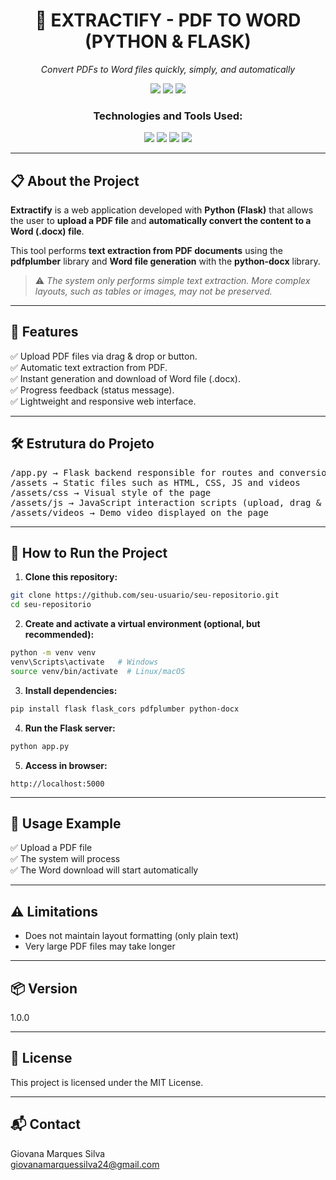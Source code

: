 <h1 align="center">📄 EXTRACTIFY - PDF TO WORD (PYTHON & FLASK)</h1>

<p align="center"><em>Convert PDFs to Word files quickly, simply, and automatically</em></p>

<p align="center">
  <img src="https://img.shields.io/badge/last%20commit-june-blue?style=flat-square" />
  <img src="https://img.shields.io/badge/python-26.7%25-3776AB?style=flat-square&logo=python&logoColor=white" />
  <img src="https://img.shields.io/badge/technologies-4-blue?style=flat-square" />
</p>

<h3 align="center">Technologies and Tools Used:</h3>

<p align="center">
  <img src="https://img.shields.io/badge/Python-3776AB?style=for-the-badge&logo=python&logoColor=white" />
  <img src="https://img.shields.io/badge/Flask-000000?style=for-the-badge&logo=flask&logoColor=white" />
  <img src="https://img.shields.io/badge/HTML5-E34F26?style=for-the-badge&logo=html5&logoColor=white" />
  <img src="https://img.shields.io/badge/CSS3-1572B6?style=for-the-badge&logo=css3&logoColor=white" />
</p>

---

## 📋 About the Project

**Extractify** is a web application developed with **Python (Flask)** that allows the user to **upload a PDF file** and **automatically convert the content to a Word (.docx) file**.

This tool performs **text extraction from PDF documents** using the **pdfplumber** library and **Word file generation** with the **python-docx** library.

> ⚠️ *The system only performs simple text extraction. More complex layouts, such as tables or images, may not be preserved.*

---

## 🧠 Features

✅ Upload PDF files via drag & drop or button. <br>
✅ Automatic text extraction from PDF. <br>
✅ Instant generation and download of Word file (.docx). <br>
✅ Progress feedback (status message). <br>
✅ Lightweight and responsive web interface.

---

## 🛠 Estrutura do Projeto

<pre>
/app.py → Flask backend responsible for routes and conversion logic
/assets → Static files such as HTML, CSS, JS and videos
/assets/css → Visual style of the page
/assets/js → JavaScript interaction scripts (upload, drag & drop, etc.)
/assets/videos → Demo video displayed on the page
</pre>

---

## 🚀 How to Run the Project

1. **Clone this repository:**

```bash
git clone https://github.com/seu-usuario/seu-repositorio.git
cd seu-repositorio
```

2. **Create and activate a virtual environment (optional, but recommended):**

```bash
python -m venv venv
venv\Scripts\activate   # Windows
source venv/bin/activate  # Linux/macOS
```

3. **Install dependencies:**

```bash
pip install flask flask_cors pdfplumber python-docx
```

4. **Run the Flask server:**

```bash
python app.py
```

5. **Access in browser:**

```
http://localhost:5000
```

---

## 📂 Usage Example

✅ Upload a PDF file <br>
✅ The system will process <br>
✅ The Word download will start automatically

---

## ⚠️ Limitations

- Does not maintain layout formatting (only plain text) <br>
- Very large PDF files may take longer

---

## 📦 Version

1.0.0

---

## 📄 License

This project is licensed under the MIT License.

---

## 📬 Contact

Giovana Marques Silva  
giovanamarquessilva24@gmail.com
